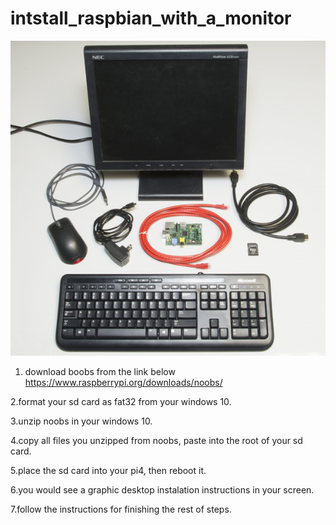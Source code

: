 # intstall_raspbian_with_a_monitor
![](https://github.com/smiletoeveryone/intstall_raspbian_with_a_monitor/blob/master/raspberry_with_a_minitor.jpg)

1. download boobs from the link below
https://www.raspberrypi.org/downloads/noobs/

2.format your sd card as fat32 from your windows 10.

3.unzip noobs in your windows 10.

4.copy all files you unzipped from noobs, paste into the root of your sd card.

5.place the sd card into your pi4, then reboot it.

6.you would see a graphic desktop instalation instructions in your screen.

7.follow the instructions for finishing the rest of steps.

